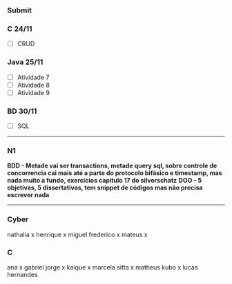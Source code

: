 ### Submit
### C 24/11
- [ ] CRUD
### Java 25/11
- [ ] Atividade 7
- [ ] Atividade 8 
- [ ] Atividade 9

### BD 30/11
- [ ] SQL

___
### N1
**BDD - Metade vai ser transactions, metade query sql, sobre controle de concorrencia cai mais até a parte do protocolo bifásico e timestamp, mas nada muito a fundo, exercicios capitulo 17 do silverschatz**
**DOO - 5 objetivas, 5 dissertativas, tem snippet de códigos mas não precisa escrever nada**
___
### Cyber
nathalia x
henrique x
miguel frederico x
mateus x

### C
ana x
gabriel jorge x
kaique x
marcela sitta x
matheus kubo x
lucas hernandes

